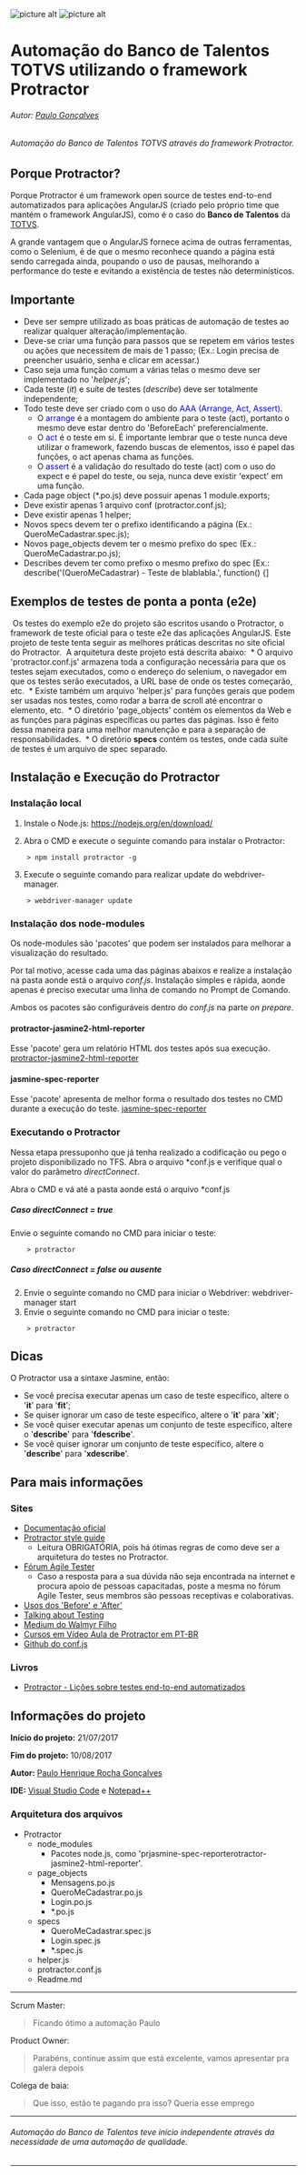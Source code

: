 ﻿
![picture alt](TOTVS-Banco_de_Talentos.png "TOTVS - Banco de Talentos")
![picture alt](protractor-pequeno.png "Protractor - end to end testing for AngularJS")

# Automação do Banco de Talentos TOTVS utilizando o framework Protractor

###### Autor: [Paulo Gonçalves](https://www.linkedin.com/in/paulo-goncalves/)
###### Automação do Banco de Talentos TOTVS através do framework Protractor.

 ## Porque Protractor?
 
 Porque Protractor é um framework open source de testes end-to-end automatizados para aplicações AngularJS (criado pelo próprio time que mantém o framework AngularJS), como é o caso do **Banco de Talentos** da [TOTVS](https://www.totvs.com/).
 
 A grande vantagem que o AngularJS fornece acima de outras ferramentas, como o Selenium, é de que o mesmo reconhece quando a página está sendo carregada ainda, poupando o uso de pausas, melhorando a performance do teste e evitando a existência de testes não determinísticos. 

 ## Importante
 * Deve ser sempre utilizado as boas práticas de automação de testes ao realizar qualquer alteração/implementação.
 * Deve-se criar uma função para passos que se repetem em vários testes ou ações que necessitem de mais de 1 passo; (Ex.: Login precisa de preencher usuário, senha e clicar em acessar.)
 * Caso seja uma função comum a várias telas o mesmo deve ser implementado no '*helper.js*';
 * Cada teste (*it*) e suíte de testes (*describe*) deve ser totalmente independente;
 * Todo teste deve ser criado com o uso do <font color="blue">AAA (Arrange, Act, Assert)</font>.
	* O <font color="blue">arrange</font> é a montagem do ambiente para o teste (act), portanto o mesmo deve estar dentro do 'BeforeEach' preferencialmente.
	* O <font color="blue">act</font> é o teste em si. É importante lembrar que o teste nunca deve utilizar o framework, fazendo buscas de elementos, isso é papel das funções, o act apenas chama as funções.
	* O <font color="blue">assert</font> é a validação do resultado do teste (act) com o uso do expect e é papel do teste, ou seja, nunca deve existir 'expect' em uma função. 
 * Cada page object (*.po.js) deve possuir apenas 1 module.exports;
 * Deve existir apenas 1 arquivo conf (protractor.conf.js);
 * Deve existir apenas 1 helper;
 * Novos specs devem ter o prefixo identificando a página (Ex.: QueroMeCadastrar.spec.js);
 * Novos page_objects devem ter o mesmo prefixo do spec (Ex.: QueroMeCadastrar.po.js);
 * Describes devem ter como prefixo o mesmo prefixo do spec [Ex.: describe('(QueroMeCadastrar) - Teste de blablabla.', function() {]

## Exemplos de testes de ponta a ponta (e2e)
 Os testes do exemplo e2e do projeto são escritos usando o Protractor, o framework de teste oficial para o teste e2e das aplicações AngularJS.
 Este projeto de teste tenta seguir as melhores práticas descritas no site oficial do Protractor.
 A arquitetura deste projeto está descrita abaixo:
 * O arquivo 'protractor.conf.js' armazena toda a configuração necessária para que os testes sejam executados, como o endereço do selenium, o navegador em que os testes serão executados, a URL base de onde os testes começarão, etc.
 * Existe também um arquivo 'helper.js' para funções gerais que podem ser usadas nos testes, como rodar a barra de scroll até encontrar o elemento, etc.
 * O diretório 'page_objects' contém os elementos da Web e as funções para páginas específicas ou partes das páginas. Isso é feito dessa maneira para uma melhor manutenção e para a separação
	de responsabilidades.
 * O diretório **specs** contém os testes, onde cada suíte de testes é um arquivo de spec separado.

## Instalação e Execução do Protractor

### Instalação local

1. Instale o Node.js:
https://nodejs.org/en/download/

2. Abra o CMD e execute o seguinte comando para instalar o Protractor:
```
	> npm install protractor -g
```
3. Execute o seguinte comando para realizar update do webdriver-manager.
```
	> webdriver-manager update
```

### Instalação dos node-modules
 Os node-modules são 'pacotes' que podem ser instalados para melhorar a visualização do resultado.


 Por tal motivo, acesse cada uma das páginas abaixos e realize a instalação na pasta aonde está o arquivo *conf.js*.
 Instalação simples e rápida, aonde apenas é preciso executar uma linha de comando no Prompt de Comando.

 Ambos os pacotes são configuráveis dentro do *conf.js* na parte *on prepare*.

#### protractor-jasmine2-html-reporter
 Esse 'pacote' gera um relatório HTML dos testes após sua execução.
[protractor-jasmine2-html-reporter](https://www.npmjs.com/package/protractor-jasmine2-html-reporter)

#### jasmine-spec-reporter
 Esse 'pacote' apresenta de melhor forma o resultado dos testes no CMD durante a execução do teste.
[jasmine-spec-reporter](https://www.npmjs.com/package/jasmine-spec-reporter)

### Executando o Protractor

 Nessa etapa pressuponho que já tenha realizado a codificação ou pego o projeto disponibilizado no TFS.
 Abra o arquivo \*conf.js e verifique qual o valor do parâmetro *directConnect*.

 Abra o CMD e vá até a pasta aonde está o arquivo *conf.js

##### Caso *directConnect = true*
 Envie o seguinte comando no CMD para iniciar o teste:
```
	> protractor
```
	
##### Caso *directConnect = false* ou ausente
2. Envie o seguinte comando no CMD para iniciar o Webdriver:
	webdriver-manager start
3. Envie o seguinte comando no CMD para iniciar o teste:
```
	> protractor
```

## Dicas
 O Protractor usa a sintaxe Jasmine, então:
 * Se você precisa executar apenas um caso de teste específico, altere o '**it**' para '**fit**';
 * Se quiser ignorar um caso de teste específico, altere o '**it**' para '**xit**';
 * Se você quiser executar apenas um conjunto de teste específico, altere o '**describe**' para '**fdescribe**'.
 * Se você quiser ignorar um conjunto de teste específico, altere o '**describe**' para '**xdescribe**'.
 
## Para mais informações
### Sites
 * [Documentação oficial](http://www.protractortest.org/#/)
 * [Protractor style guide](https://github.com/angular/protractor/blob/master/docs/style-guide.md#page-objects)
	 * Leitura OBRIGATÓRIA, pois há ótimas regras de como deve ser a arquitetura do testes no Protractor.
 * [Fórum Agile Tester](https://agiletesters.com.br)
   * Caso a resposta para a sua dúvida não seja encontrada na internet e procura apoio de pessoas capacitadas, poste a mesma no fórum Agile Tester, seus membros são pessoas receptivas e colaborativas. 
 * [Usos dos 'Before' e 'After'](http://timothymartin.azurewebsites.net/protractor-before-and-afters/)
 * [Talking about Testing](https://talkingabouttesting.com/)
 * [Medium do Walmyr Filho](https://medium.com/@walmyrlimaesilv)
 * [Cursos em Vídeo Aula de Protractor em PT-BR](http://code-squad.com/curso/Curso-Protractor-Automacao-de-testes-end-to-end-para-aplicacoes-Angular-JS/avulso)
 * [Github do conf.js](https://github.com/angular/protractor/blob/5.1.2/lib/config.ts)
 
### Livros

 * [Protractor - Lições sobre testes end-to-end automatizados](https://www.casadocodigo.com.br/products/livro-protractor)

## Informações do projeto
 
 **Início do projeto:**
 21/07/2017

 **Fim do projeto:**
 10/08/2017

 **Autor:**
 [Paulo Henrique Rocha Gonçalves](https://www.linkedin.com/in/paulo-goncalves/)

 **IDE:** [Visual Studio Code](https://code.visualstudio.com/) e [Notepad++](https://notepad-plus-plus.org/download/v7.4.2.html)

### Arquitetura dos arquivos

* Protractor
	* node_modules
		* Pacotes node.js, como 'prjasmine-spec-reporterotractor-jasmine2-html-reporter'.
	* page_objects
		* Mensagens.po.js
		* QueroMeCadastrar.po.js
		* Login.po.js
		* *.po.js
	* specs
		* QueroMeCadastrar.spec.js
		* Login.spec.js
		* *.spec.js
	* helper.js
	* protractor.conf.js
	* Readme.md
  
- - - -
Scrum Master:
 > Ficando ótimo a automação Paulo

Product Owner:
> Parabéns, continue assim que está excelente, vamos apresentar pra galera depois
 
Colega de baia:
> Que isso, estão te pagando pra isso? Queria esse emprego

- - - -
###### Automação do Banco de Talentos teve início independente através da necessidade de uma automação de qualidade.
- - - -
